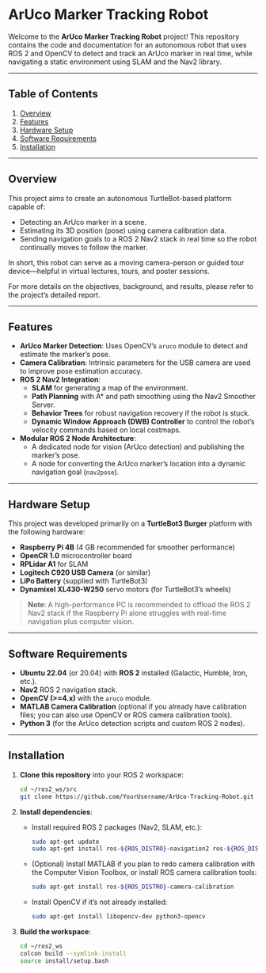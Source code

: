 # ArUco Marker Tracking Robot

Welcome to the **ArUco Marker Tracking Robot** project! This repository contains the code and documentation for an autonomous robot that uses ROS 2 and OpenCV to detect and track an ArUco marker in real time, while navigating a static environment using SLAM and the Nav2 library.

---

## Table of Contents
1. [Overview](#overview)
2. [Features](#features)
3. [Hardware Setup](#hardware-setup)
4. [Software Requirements](#software-requirements)
5. [Installation](#installation)

---

## Overview
This project aims to create an autonomous TurtleBot-based platform capable of:
- Detecting an ArUco marker in a scene.
- Estimating its 3D position (pose) using camera calibration data.
- Sending navigation goals to a ROS 2 Nav2 stack in real time so the robot continually moves to follow the marker.

In short, this robot can serve as a moving camera-person or guided tour device—helpful in virtual lectures, tours, and poster sessions.

For more details on the objectives, background, and results, please refer to the project’s detailed report.

---

## Features
- **ArUco Marker Detection**: Uses OpenCV’s `aruco` module to detect and estimate the marker’s pose.
- **Camera Calibration**: Intrinsic parameters for the USB camera are used to improve pose estimation accuracy.
- **ROS 2 Nav2 Integration**:
  - **SLAM** for generating a map of the environment.
  - **Path Planning** with A\* and path smoothing using the Nav2 Smoother Server.
  - **Behavior Trees** for robust navigation recovery if the robot is stuck.
  - **Dynamic Window Approach (DWB) Controller** to control the robot’s velocity commands based on local costmaps.
- **Modular ROS 2 Node Architecture**:
  - A dedicated node for vision (ArUco detection) and publishing the marker’s pose.
  - A node for converting the ArUco marker’s location into a dynamic navigation goal (`nav2pose`).

---

## Hardware Setup
This project was developed primarily on a **TurtleBot3 Burger** platform with the following hardware:
- **Raspberry Pi 4B** (4 GB recommended for smoother performance)
- **OpenCR 1.0** microcontroller board
- **RPLidar A1** for SLAM
- **Logitech C920 USB Camera** (or similar)
- **LiPo Battery** (supplied with TurtleBot3)
- **Dynamixel XL430-W250** servo motors (for TurtleBot3’s wheels)

> **Note**: A high-performance PC is recommended to offload the ROS 2 Nav2 stack if the Raspberry Pi alone struggles with real-time navigation plus computer vision.

---

## Software Requirements
- **Ubuntu 22.04** (or 20.04) with **ROS 2** installed (Galactic, Humble, Iron, etc.).
- **Nav2** ROS 2 navigation stack.
- **OpenCV (>=4.x)** with the `aruco` module.
- **MATLAB Camera Calibration** (optional if you already have calibration files; you can also use OpenCV or ROS camera calibration tools).
- **Python 3** (for the ArUco detection scripts and custom ROS 2 nodes).

---

## Installation

1. **Clone this repository** into your ROS 2 workspace:
   ```bash
   cd ~/ros2_ws/src
   git clone https://github.com/YourUsername/ArUco-Tracking-Robot.git

2. **Install dependencies**:
   - Install required ROS 2 packages (Nav2, SLAM, etc.):
     ```bash
     sudo apt-get update
     sudo apt-get install ros-${ROS_DISTRO}-navigation2 ros-${ROS_DISTRO}-nav2-bringup ros-${ROS_DISTRO}-slam-toolbox
     ```
   - (Optional) Install MATLAB if you plan to redo camera calibration with the Computer Vision Toolbox, or install ROS camera calibration tools:
     ```bash
     sudo apt-get install ros-${ROS_DISTRO}-camera-calibration
     ```
   - Install OpenCV if it’s not already installed:
     ```bash
     sudo apt-get install libopencv-dev python3-opencv
     ```

3. **Build the workspace**:
   ```bash
   cd ~/ros2_ws
   colcon build --symlink-install
   source install/setup.bash